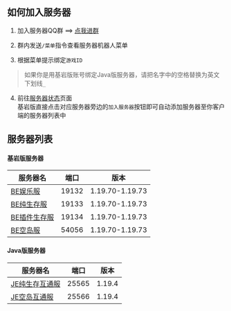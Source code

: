 ## 如何加入服务器
1. 加入服务器QQ群 ==> [点我进群](https://jq.qq.com/?_wv=1027&k=WwignUAQ)

2. 群内发送`/菜单`指令查看服务器机器人菜单

3. 根据菜单提示绑定`游戏ID`
> 如果你是用基岩版账号绑定Java版服务器，请把名字中的空格替换为英文下划线`_`

4. 前往[服务器状态](servers/motd)页面  
基岩版直接点击对应服务器旁边的`加入服务器`按钮即可自动添加服务器至你客户端的服务器列表中

## 服务器列表
<!-- tabs:start -->

#### **基岩版服务器**

|服务器名|端口|版本|
|----|----|----|
[BE娱乐服](servers/19132/)|19132|1.19.70-1.19.73
[BE纯生存服](servers/19133/)|19133|1.19.70-1.19.73
[BE插件生存服](servers/19134/)|19134|1.19.70-1.19.73
[BE空岛服](servers/54056/)|54056|1.19.70-1.19.73
#### **Java版服务器**
|服务器名|端口|版本|
|----|----|----|
[JE纯生存互通服](servers/25565/)|25565|1.19.4
[JE空岛互通服](servers/25566/)|25566|1.19.4

<!-- tabs:end -->